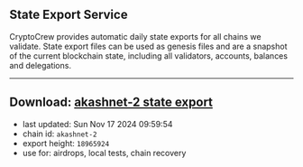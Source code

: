 ## State Export Service
CryptoCrew provides automatic daily state exports for all chains we validate. State export files can be used as genesis files and are a snapshot of the current blockchain state, including all validators, accounts, balances and delegations.

---
**Download: [akashnet-2 state export](https://dl-eu2.ccvalidators.com/SERVICE/akash/akashnet-2_export_18965924.json)**
---

- last updated: Sun Nov 17 2024 09:59:54
- chain id: `akashnet-2`
- export height: `18965924`
- use for: airdrops, local tests, chain recovery
